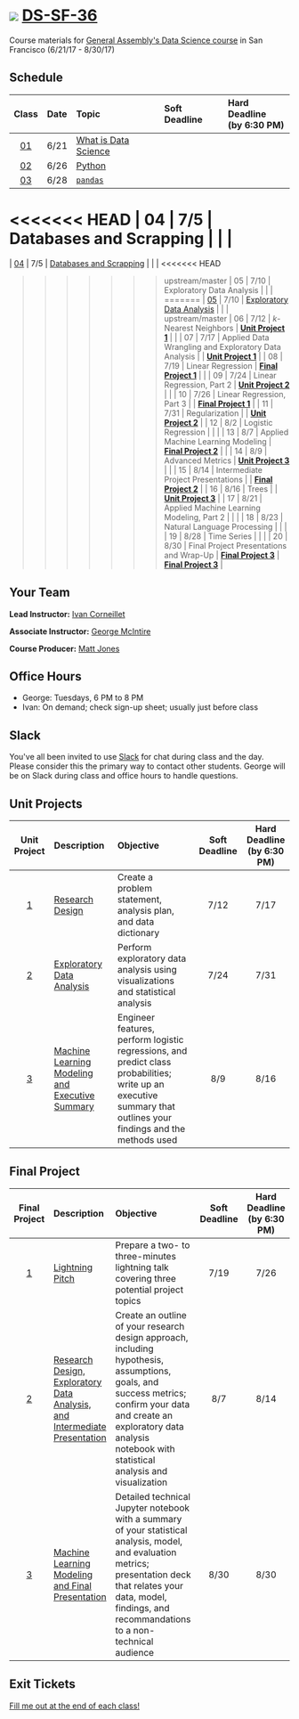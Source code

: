 # ![](https://ga-dash.s3.amazonaws.com/production/assets/logo-9f88ae6c9c3871690e33280fcf557f33.png) [DS-SF-36](https://github.com/ga-students/DS-SF-36)

Course materials for [General Assembly's Data Science course](https://generalassemb.ly/education/data-science/san-francisco) in San Francisco (6/21/17 - 8/30/17)

## Schedule

| Class | Date | Topic | Soft Deadline | Hard Deadline<br/>(by 6:30 PM) |
|:---:|:---:|:---|:---|:---|
| [01](./classes/01) | 6/21 | [What is Data Science](./classes/01) | | |
| [02](./classes/02) | 6/26 | [Python](./classes/02) | | |
| [03](./classes/03) | 6/28 | [`pandas`](./classes/03) | | |
<<<<<<< HEAD
| 04 | 7/5 | Databases and Scrapping | | |
=======
| [04](./classes/04) | 7/5 | [Databases and Scrapping](./classes/04) | | |
<<<<<<< HEAD
>>>>>>> upstream/master
| 05 | 7/10 | Exploratory Data Analysis | | |
=======
| [05](./classes/05) | 7/10 | [Exploratory Data Analysis](./classes/05) | | |
>>>>>>> upstream/master
| 06 | 7/12 | _k_-Nearest Neighbors | **[Unit Project 1](./unit-project/1)** | |
| 07 | 7/17 | Applied Data Wrangling and Exploratory Data Analysis | | **[Unit Project 1](./unit-project/1)** |
| 08 | 7/19 | Linear Regression | **[Final Project 1](./final-project/1)** | |
| 09 | 7/24 | Linear Regression, Part 2 | **[Unit Project 2](./unit-project/2)** | |
| 10 | 7/26 | Linear Regression, Part 3 | | **[Final Project 1](./final-project/1)** |
| 11 | 7/31 | Regularization | | **[Unit Project 2](./unit-project/2)** |
| 12 | 8/2 | Logistic Regression | | |
| 13 | 8/7 | Applied Machine Learning Modeling | **[Final Project 2](./final-project/2)** | |
| 14 | 8/9 | Advanced Metrics | **[Unit Project 3](./unit-project/3)** | |
| 15 | 8/14 | Intermediate Project Presentations | | **[Final Project 2](./final-project/2)** |
| 16 | 8/16 | Trees | | **[Unit Project 3](./unit-project/3)** |
| 17 | 8/21 | Applied Machine Learning Modeling, Part 2 | | |
| 18 | 8/23 | Natural Language Processing | | |
| 19 | 8/28 | Time Series | | |
| 20 | 8/30 | Final Project Presentations and Wrap-Up | **[Final Project 3](./final-project/3)** | **[Final Project 3](./final-project/3)** |

## Your Team

**Lead Instructor:** [Ivan Corneillet](mailto:ivan@paspeur.com)

**Associate Instructor:** [George McIntire](mailto:geo.mcintire@gmail.com)

**Course Producer:** [Matt Jones](mailto:matthew.jones@generalassemb.ly)

## Office Hours

- George: Tuesdays, 6 PM to 8 PM
- Ivan: On demand; check sign-up sheet; usually just before class

## Slack

You've all been invited to use [Slack](https://ds-sf-36.slack.com) for chat during class and the day.  Please consider this the primary way to contact other students.  George will be on Slack during class and office hours to handle questions.

## Unit Projects

| Unit Project | Description | Objective | Soft Deadline | Hard Deadline<br/>(by 6:30 PM) |
|:---:|:---|:---|:---:|:---:|
| [1](./unit-project/1) | [Research Design](./unit-project/1) | Create a problem statement, analysis plan, and data dictionary | 7/12 | 7/17 |
| [2](./unit-project/2) | [Exploratory Data Analysis](./unit-project/2) | Perform exploratory data analysis using visualizations and statistical analysis | 7/24 | 7/31 |
| [3](./unit-project/3) | [Machine Learning Modeling and Executive Summary](./unit-project/3) | Engineer features, perform logistic regressions, and predict class probabilities; write up an executive summary that outlines your findings and the methods used | 8/9 | 8/16 |

## Final Project

| Final Project | Description | Objective | Soft Deadline | Hard Deadline<br/>(by 6:30 PM) |
|:---:|:---|:---|:---:|:---:|
| [1](./final-project/1) | [Lightning Pitch](./final-project/1) | Prepare a two- to three-minutes lightning talk covering three potential project topics | 7/19 | 7/26 |
| [2](./final-project/2) | [Research Design, Exploratory Data Analysis, and Intermediate Presentation](./final-project/2) | Create an outline of your research design approach, including hypothesis, assumptions, goals, and success metrics; confirm your data and create an exploratory data analysis notebook with statistical analysis and visualization | 8/7 | 8/14 |
| [3](./final-project/3) | [Machine Learning Modeling and Final Presentation](./final-project/3) | Detailed technical Jupyter notebook with a summary of your statistical analysis, model, and evaluation metrics; presentation deck that relates your data, model, findings, and recommandations to a non-technical audience | 8/30 | 8/30 |

## Exit Tickets

[Fill me out at the end of each class!](http://tiny.cc/ds-sf-36)
